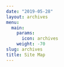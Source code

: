 ```yaml
---
date: "2019-05-28"
layout: archives
menu:
  main:
    params:
      icon: archives
    weight: -70
slug: archives
title: Site Map
---
```

